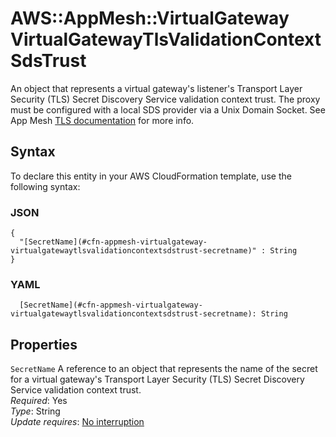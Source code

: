 # AWS::AppMesh::VirtualGateway VirtualGatewayTlsValidationContextSdsTrust<a name="aws-properties-appmesh-virtualgateway-virtualgatewaytlsvalidationcontextsdstrust"></a>

An object that represents a virtual gateway's listener's Transport Layer Security \(TLS\) Secret Discovery Service validation context trust\. The proxy must be configured with a local SDS provider via a Unix Domain Socket\. See App Mesh [TLS documentation](https://docs.aws.amazon.com/app-mesh/latest/userguide/tls.html) for more info\.

## Syntax<a name="aws-properties-appmesh-virtualgateway-virtualgatewaytlsvalidationcontextsdstrust-syntax"></a>

To declare this entity in your AWS CloudFormation template, use the following syntax:

### JSON<a name="aws-properties-appmesh-virtualgateway-virtualgatewaytlsvalidationcontextsdstrust-syntax.json"></a>

```
{
  "[SecretName](#cfn-appmesh-virtualgateway-virtualgatewaytlsvalidationcontextsdstrust-secretname)" : String
}
```

### YAML<a name="aws-properties-appmesh-virtualgateway-virtualgatewaytlsvalidationcontextsdstrust-syntax.yaml"></a>

```
  [SecretName](#cfn-appmesh-virtualgateway-virtualgatewaytlsvalidationcontextsdstrust-secretname): String
```

## Properties<a name="aws-properties-appmesh-virtualgateway-virtualgatewaytlsvalidationcontextsdstrust-properties"></a>

`SecretName` <a name="cfn-appmesh-virtualgateway-virtualgatewaytlsvalidationcontextsdstrust-secretname"></a>
A reference to an object that represents the name of the secret for a virtual gateway's Transport Layer Security \(TLS\) Secret Discovery Service validation context trust\.  
_Required_: Yes  
_Type_: String  
_Update requires_: [No interruption](https://docs.aws.amazon.com/AWSCloudFormation/latest/UserGuide/using-cfn-updating-stacks-update-behaviors.html#update-no-interrupt)
